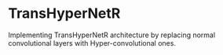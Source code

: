 # TransHyperNetR
Implementing TransHyperNetR architecture by replacing normal convolutional layers with Hyper-convolutional ones.
